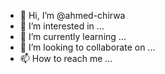 - 👋 Hi, I’m @ahmed-chirwa
- 👀 I’m interested in ...
- 🌱 I’m currently learning ...
- 💞️ I’m looking to collaborate on ...
- 📫 How to reach me ...

<!---
ahmed-chirwa/ahmed-chirwa is a ✨ special ✨ repository because its `README.md` (this file) appears on your GitHub profile.
You can click the Preview link to take a look at your changes.
--->
